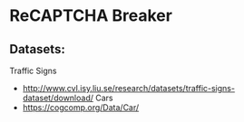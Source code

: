 # ReCAPTCHA Breaker

## Datasets:
Traffic Signs
* http://www.cvl.isy.liu.se/research/datasets/traffic-signs-dataset/download/
Cars
* https://cogcomp.org/Data/Car/

